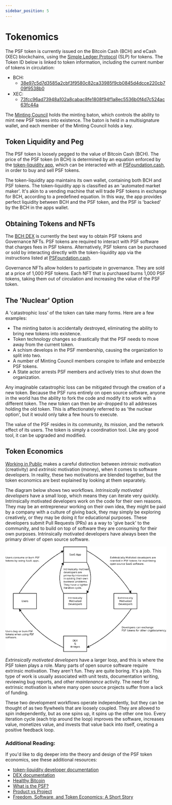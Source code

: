 ```yaml
---
sidebar_position: 5
---
```


# Tokenomics

The PSF token is currently issued on the Bitcoin Cash (BCH) and eCash (XEC) blockchains, using the [Simple Ledger Protocol](https://reference.cash/protocol/slp) (SLP) for tokens. The Token ID below is linked to token information, including the current number of tokens in circulation:

- BCH:
  - [38e97c5d7d3585a2cbf3f9580c82ca33985f9cb0845d4dcce220cb709f9538b0](https://token.fullstack.cash/?tokenid=38e97c5d7d3585a2cbf3f9580c82ca33985f9cb0845d4dcce220cb709f9538b0)
- XEC:
  - [73fcc96ad73948a102a8cabac8fe1808f94f1a8ec5536b0f4d7c524ac63fc44a](https://explorer.be.cash/tx/73fcc96ad73948a102a8cabac8fe1808f94f1a8ec5536b0f4d7c524ac63fc44a)

The [Minting Council](/governance#the-minting-council) holds the minting baton, which controls the ability to mint new PSF tokens into existence. The baton is held in a multisignature wallet, and each member of the Minting Council holds a key.

## Token Liquidity and Peg

The PSF token is loosely pegged to the value of Bitcoin Cash (BCH). The price of the PSF token (in BCH) is determined by an equation enforced by the [token-liquidity app](https://github.com/Permissionless-Software-Foundation/token-liquidity), which can be interacted with at [PSFoundation.cash](https://psfoundation.cash), in order to buy and sell PSF tokens.

The token-liquidity app maintains its own wallet, containing both BCH and PSF tokens. The token-liquidity app is classified as an 'automated market maker'. It's akin to a vending machine that will trade PSF tokens in exchange for BCH, according to a predefined equation. In this way, the app provides perfect liquidity between BCH and the PSF token, and the PSF is 'backed' by the BCH in the apps wallet.

## Obtaining Tokens and NFTs

The [BCH DEX](https://dex.fullstack.cash) is currently the best way to obtain PSF tokens and Governance NFTs. PSF tokens are required to interact with PSF software that charges fees in PSF tokens. Alternatively, PSF tokens can be purchased or sold by interacting directly with the token-liquidity app via the instructions listed at [PSFoundation.cash](https://psfoundation.cash).

Governance NFTs allow holders to participate in governance. They are sold at a price of 1,000 PSF tokens. Each NFT that is purchased burns 1,000 PSF tokens, taking them out of circulation and increasing the value of the PSF token.

## The 'Nuclear' Option

A 'catastrophic loss' of the token can take many forms. Here are a few examples:
- The minting baton is accidentally destroyed, eliminating the ability to bring new tokens into existence.
- Token technology changes so drastically that the PSF needs to move away from the current token.
- A schism develops in the PSF membership, causing the organization to split into two.
- A number of Minting Council members conspire to inflate and embezzle PSF tokens.
- A State actor arrests PSF members and actively tries to shut down the organization.

Any imaginable catastrophic loss can be mitigated through the creation of a new token. Because the PSF runs entirely on open source software, anyone in the world has the ability to fork the code and modify it to work with a different token. The new token can then be air-dropped to all addresses holding the old token. This is affectionately referred to as 'the nuclear option', but it would only take a few hours to execute.

The value of the PSF resides in its community, its mission, and the network effect of its users. The token is simply a coordination tool. Like any good tool, it can be upgraded and modified.

## Token Economics

[Working in Public](https://amzn.to/3MvMXm1) makes a careful distinction between *intrinsic* motivation (creativity) and *extrinsic* motivation (money), when it comes to software developers. In reality, these two motivations are blended together, but the token economics are best explained by looking at them separately.

The diagram below shows two workflows. *Intrinsically motivated developers* have a small loop, which means they can iterate very quickly. Intrinsically motivated developers work on the code for their own reasons. They may be an entrepreneur working on their own idea, they might be paid by a company with a culture of giving back, they may simply be exploring creatively, or they may be doing it for educational purposes. These developers submit Pull Requests (PRs) as a way to 'give back' to the community, and to build on top of software they are consuming for their own purposes. Intrinsically motivated developers have always been the primary driver of open source software.

![Token Economic Loop](./img/token-loop.png)

*Extrinsically motivated developers* have a larger loop, and this is where the PSF token plays a role. Many parts of open source software require extrinsic motivation. They aren't fun. They are quite boring. It's a job. This type of work is usually associated with unit tests, documentation writing, reviewing bug reports, and other *maintenance* activity. The need for extrinsic motivation is where many open source projects suffer from a lack of funding.

These two development workflows operate independently, but they can be thought of as two flywheels that are loosely coupled. They are allowed to spin independently, but as one spins up, it spins up the other one too. Every iteration cycle (each trip around the loop) improves the software, increases value, monetizes value, and invests that value back into itself, creating a positive feedback loop.

### Additional Reading:
If you'd like to dig deeper into the theory and design of the PSF token economics, see these additional resources:

- [token-liquidity developer documentation](https://github.com/Permissionless-Software-Foundation/token-liquidity/tree/master/docs)
- [DEX documentation](https://bch-dex-docs.fullstack.cash/)
- [Healthy Bitcoin](https://psfoundation.cash/blog/healthy-bitcoin)
- [What is the PSF?](https://christroutner.github.io/trouts-blog/blog/what-is-psf)
- [Product vs Project](https://christroutner.github.io/trouts-blog/blog/product-vs-project)
- [Freedom, Software, and Token Economics; A Short Story](https://christroutner.github.io/trouts-blog/blog/freedom-software-token-economic-short-story)
